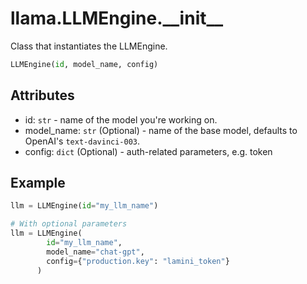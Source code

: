 # llama.LLMEngine.\_\_init\_\_

Class that instantiates the LLMEngine.

```python
LLMEngine(id, model_name, config)
```

## Attributes

-   id: `str` - name of the model you're working on.
-   model_name: `str` (Optional) - name of the base model, defaults to OpenAI's `text-davinci-003`.
-   config: `dict` (Optional) - auth-related parameters, e.g. token

## Example

```python
llm = LLMEngine(id="my_llm_name")

# With optional parameters
llm = LLMEngine(
        id="my_llm_name",
        model_name="chat-gpt",
        config={"production.key": "lamini_token"}
      )
```
